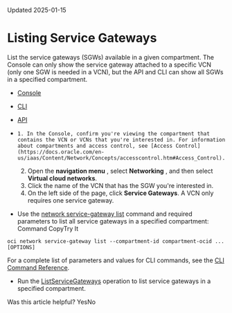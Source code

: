 Updated 2025-01-15
# Listing Service Gateways
List the service gateways (SGWs) available in a given compartment.
The Console can only show the service gateway attached to a specific VCN (only one SGW is needed in a VCN), but the API and CLI can show all SGWs in a specified compartment.
  * [Console](https://docs.oracle.com/en-us/iaas/Content/Network/Tasks/list-sgw.htm)
  * [CLI](https://docs.oracle.com/en-us/iaas/Content/Network/Tasks/list-sgw.htm)
  * [API](https://docs.oracle.com/en-us/iaas/Content/Network/Tasks/list-sgw.htm)


  *     1. In the Console, confirm you're viewing the compartment that contains the VCN or VCNs that you're interested in. For information about compartments and access control, see [Access Control](https://docs.oracle.com/en-us/iaas/Content/Network/Concepts/accesscontrol.htm#Access_Control). 
    2. Open the **navigation menu** , select **Networking** , and then select **Virtual cloud networks**.
    3. Click the name of the VCN that has the SGW you're interested in.
    4. On the left side of the page, click **Service Gateways**.
A VCN only requires one service gateway.
  * Use the [network service-gateway list](https://docs.oracle.com/iaas/tools/oci-cli/latest/oci_cli_docs/cmdref/network/service-gateway/list.html) command and required parameters to list all service gateways in a specified compartment:
Command
CopyTry It
```
oci network service-gateway list --compartment-id compartment-ocid ... [OPTIONS]
```

For a complete list of parameters and values for CLI commands, see the [CLI Command Reference](https://docs.oracle.com/iaas/tools/oci-cli/latest).
  * Run the [ListServiceGateways](https://docs.oracle.com/iaas/api/#/en/iaas/latest/ServiceGateway/ListServiceGateways) operation to list service gateways in a specified compartment.


Was this article helpful?
YesNo

